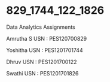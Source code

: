 # 829_1744_122_1826
Data Analytics Assignments

Amrutha S 
USN : PES120700829

Yoshitha
USN : PES1201701744

Dhruv 
USN : PES1201700122

Swathi 
USN : PES1201701826
